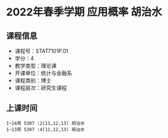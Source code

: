 # 2022年春季学期 应用概率 胡治水






## 课程信息

- 课程号：STAT7101P.01
- 学分：4
- 教学类型：理论课
- 开课单位：统计与金融系
- 课程类别：博士
- 课程层次：研究生课程

## 上课时间

```
1~14周 5307 :2(11,12,13) 胡治水
1~13周 5307 :4(11,12,13) 胡治水
```

